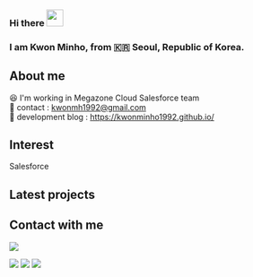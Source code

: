 ### Hi there <img src="https://raw.githubusercontent.com/MartinHeinz/MartinHeinz/master/wave.gif" width="30px">
### I am Kwon Minho, from :kr: Seoul, Republic of Korea.

## About me
:laughing: I'm working in Megazone Cloud Salesforce team<br/>
:email: contact : kwonmh1992@gmail.com <br/>
:email: development blog : https://kwonminho1992.github.io/ <br/>

## Interest
Salesforce<br/>

## Latest projects


## Contact with me
<p>
<a href="mailto:kwonmh1992@gmail.com?subject=subject text"><img src="https://img.shields.io/badge/Gmail-D14836?style=for-the-badge&logo=gmail&logoColor=white"/></a>
</p>

<!-- status bar -->
<img src="https://activity-graph.herokuapp.com/graph?username=kwonminho1992&theme=minimal" />
  <img src="https://github-readme-stats.vercel.app/api?username=kwonminho1992&layout=compact&show_icons=true&theme=vue&hide_border=true" />
  <img src="https://github-readme-stats.vercel.app/api/top-langs/?username=kwonminho1992&layout=compact&theme=vue&hide_border=true" />

